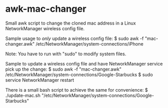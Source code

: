 # awk-mac-changer
Small awk script to change the cloned mac address in a Linux NetworkManager wireless config file.

Sample usage to *only* update a wireless config file:
$ sudo awk -f "mac-changer.awk" /etc/NetworkManager/system-connections/iPhone

Note: You have to run with "sudo" to modify system files.

Sample to update a wireless config file and have NetworkManager service pick up the change:
$ sudo awk -f "mac-changer.awk" /etc/NetworkManager/system-connections/Google-Starbucks
$ sudo service NetworkManager restart

There is a small bash script to achieve the same for convenience:
$ ./update-mac.sh "/etc/NetworkManager/system-connections/Google-Starbucks"

